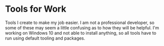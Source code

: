 # Tools for Work
Tools I create to make my job easier. I am not a professional developer, so some of these may seem a little confusing as to how they will be helpful. I'm working on Windows 10 and not able to install anything, so all tools have to run using default tooling and packages.

